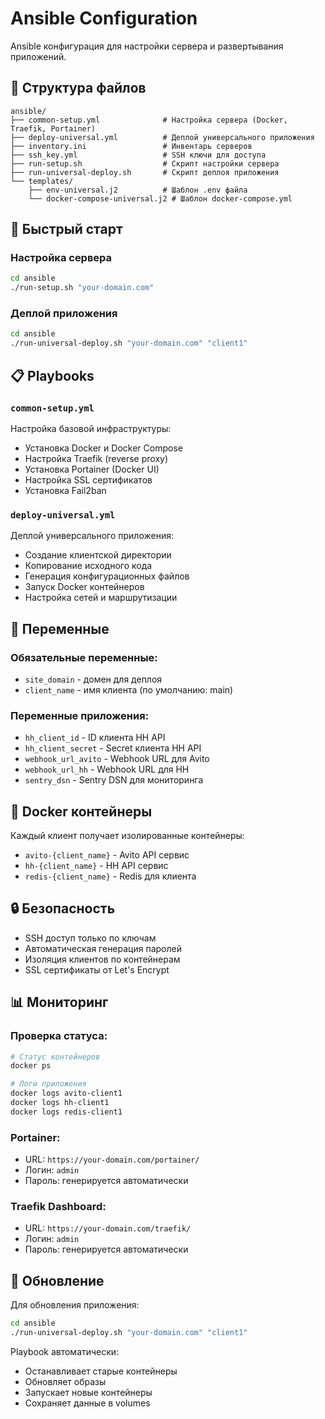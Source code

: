 # Ansible Configuration

Ansible конфигурация для настройки сервера и развертывания приложений.

## 📁 Структура файлов

```
ansible/
├── common-setup.yml              # Настройка сервера (Docker, Traefik, Portainer)
├── deploy-universal.yml          # Деплой универсального приложения
├── inventory.ini                 # Инвентарь серверов
├── ssh_key.yml                   # SSH ключи для доступа
├── run-setup.sh                  # Скрипт настройки сервера
├── run-universal-deploy.sh       # Скрипт деплоя приложения
└── templates/
    ├── env-universal.j2          # Шаблон .env файла
    └── docker-compose-universal.j2 # Шаблон docker-compose.yml
```

## 🚀 Быстрый старт

### Настройка сервера
```bash
cd ansible
./run-setup.sh "your-domain.com"
```

### Деплой приложения
```bash
cd ansible
./run-universal-deploy.sh "your-domain.com" "client1"
```

## 📋 Playbooks

### `common-setup.yml`
Настройка базовой инфраструктуры:
- Установка Docker и Docker Compose
- Настройка Traefik (reverse proxy)
- Установка Portainer (Docker UI)
- Настройка SSL сертификатов
- Установка Fail2ban

### `deploy-universal.yml`
Деплой универсального приложения:
- Создание клиентской директории
- Копирование исходного кода
- Генерация конфигурационных файлов
- Запуск Docker контейнеров
- Настройка сетей и маршрутизации

## 🔧 Переменные

### Обязательные переменные:
- `site_domain` - домен для деплоя
- `client_name` - имя клиента (по умолчанию: main)

### Переменные приложения:
- `hh_client_id` - ID клиента HH API
- `hh_client_secret` - Secret клиента HH API
- `webhook_url_avito` - Webhook URL для Avito
- `webhook_url_hh` - Webhook URL для HH
- `sentry_dsn` - Sentry DSN для мониторинга

## 🐳 Docker контейнеры

Каждый клиент получает изолированные контейнеры:
- `avito-{client_name}` - Avito API сервис
- `hh-{client_name}` - HH API сервис
- `redis-{client_name}` - Redis для клиента

## 🔒 Безопасность

- SSH доступ только по ключам
- Автоматическая генерация паролей
- Изоляция клиентов по контейнерам
- SSL сертификаты от Let's Encrypt

## 📊 Мониторинг

### Проверка статуса:
```bash
# Статус контейнеров
docker ps

# Логи приложения
docker logs avito-client1
docker logs hh-client1
docker logs redis-client1
```

### Portainer:
- URL: `https://your-domain.com/portainer/`
- Логин: `admin`
- Пароль: генерируется автоматически

### Traefik Dashboard:
- URL: `https://your-domain.com/traefik/`
- Логин: `admin`
- Пароль: генерируется автоматически

## 🔄 Обновление

Для обновления приложения:
```bash
cd ansible
./run-universal-deploy.sh "your-domain.com" "client1"
```

Playbook автоматически:
- Останавливает старые контейнеры
- Обновляет образы
- Запускает новые контейнеры
- Сохраняет данные в volumes
